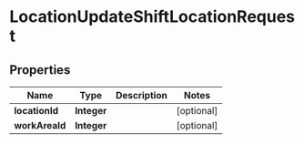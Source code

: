 

# LocationUpdateShiftLocationRequest


## Properties

| Name | Type | Description | Notes |
|------------ | ------------- | ------------- | -------------|
|**locationId** | **Integer** |  |  [optional] |
|**workAreaId** | **Integer** |  |  [optional] |



